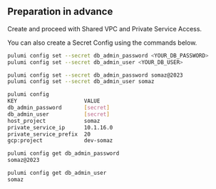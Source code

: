 ## Preparation in advance
Create and proceed with Shared VPC and Private Service Access.

You can also create a Secret Config using the commands below.
```bash
pulumi config set --secret db_admin_password <YOUR_DB_PASSWORD>
pulumi config set --secret db_admin_user <YOUR_DB_USER>

pulumi config set --secret db_admin_password somaz@2023
pulumi config set --secret db_admin_user somaz

pulumi config
KEY                     VALUE
db_admin_password       [secret]
db_admin_user           [secret]
host_project            somaz
private_service_ip      10.1.16.0
private_service_prefix  20
gcp:project             dev-somaz

pulumi config get db_admin_password
somaz@2023

pulumi config get db_admin_user
somaz
```
